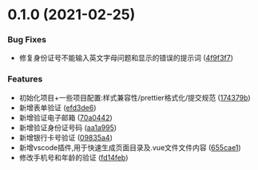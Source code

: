 # 0.1.0 (2021-02-25)


### Bug Fixes

* 修复身份证号不能输入英文字母问题和显示的错误的提示词 ([4f9f3f7](https://github.com/cytool/vue-template/commit/4f9f3f7dddae08fd79e6e57cec8e1a1676a1dbd6))


### Features

* 初始化项目+一些项目配置:样式兼容性/prettier格式化/提交规范 ([174379b](https://github.com/cytool/vue-template/commit/174379bb843b8f81c033f48d5910aaf3ddd745fd))
* 新增表单验证 ([efd3de6](https://github.com/cytool/vue-template/commit/efd3de654f9d11a038101f7b87fb28f57031f4a1))
* 新增验证电子邮箱 ([70a0442](https://github.com/cytool/vue-template/commit/70a04426c01efaee1cb820e2c530ab5cf19f9ec9))
* 新增验证身份证号码 ([aa1a995](https://github.com/cytool/vue-template/commit/aa1a995a6377c843cfd01cae32b4543332e402c9))
* 新增银行卡号验证 ([09835a4](https://github.com/cytool/vue-template/commit/09835a49ae2d69bcfe05c61c64032271c3623d67))
* 新增vscode插件,用于快速生成页面目录及.vue文件文件内容 ([655cae1](https://github.com/cytool/vue-template/commit/655cae1bdf8e0ab9940577ff52c82242d212f36a))
* 修改手机号和年龄的验证 ([fd14feb](https://github.com/cytool/vue-template/commit/fd14feb85a475c30f9a11ff2bad64f90919fdad4))



